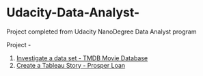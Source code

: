 # Udacity-Data-Analyst-
Project completed from Udacity NanoDegree Data Analyst program

Project - 
1) [Investigate a data set - TMDB Movie Database](https://github.com/pallavi15/Udacity-Data-Analyst-/tree/Initial-submissions)
2) [Create a Tableau Story - Prosper Loan](https://public.tableau.com/views/ProsperLoanAnalysis_1/ProsperLoanAnalysis?:embed=y&:display_count=yes)

